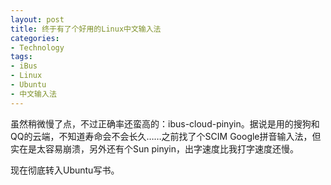 ```yaml
---
layout: post
title: 终于有了个好用的Linux中文输入法
categories:
- Technology
tags:
- iBus
- Linux
- Ubuntu
- 中文输入法
---
```


虽然稍微慢了点，不过正确率还蛮高的：ibus-cloud-pinyin。据说是用的搜狗和QQ的云端，不知道寿命会不会长久……之前找了个SCIM Google拼音输入法，但实在是太容易崩溃，另外还有个Sun pinyin，出字速度比我打字速度还慢。

现在彻底转入Ubuntu写书。
